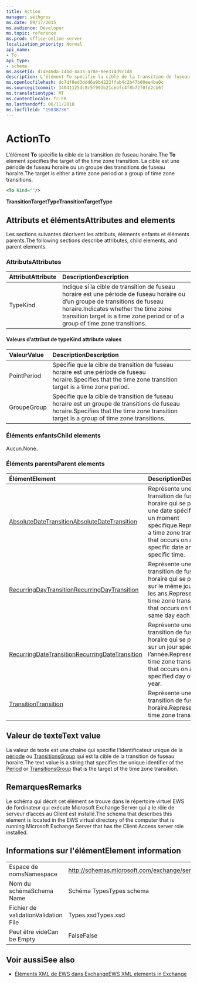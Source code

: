```yaml
---
title: Action
manager: sethgros
ms.date: 09/17/2015
ms.audience: Developer
ms.topic: reference
ms.prod: office-online-server
localization_priority: Normal
api_name:
- To
api_type:
- schema
ms.assetid: d14e46da-14bd-4a33-a78e-8ee314d9c1d8
description: L’élément To spécifie la cible de la transition de fuseau horaire. La cible est une période de fuseau horaire ou un groupe des transitions de fuseau horaire.
ms.openlocfilehash: dc7df8ed3ddd6a9b4222ffab4c2b47b00ee4ba0c
ms.sourcegitcommit: 34041125dc8c5f993b21cebfc4f8b72f0fd2cb6f
ms.translationtype: MT
ms.contentlocale: fr-FR
ms.lasthandoff: 06/11/2018
ms.locfileid: "19838730"
---
```

# <a name="to"></a><span data-ttu-id="7da21-104">Action</span><span class="sxs-lookup"><span data-stu-id="7da21-104">To</span></span>

<span data-ttu-id="7da21-105">L’élément **To** spécifie la cible de la transition de fuseau horaire.</span><span class="sxs-lookup"><span data-stu-id="7da21-105">The **To** element specifies the target of the time zone transition.</span></span> <span data-ttu-id="7da21-106">La cible est une période de fuseau horaire ou un groupe des transitions de fuseau horaire.</span><span class="sxs-lookup"><span data-stu-id="7da21-106">The target is either a time zone period or a group of time zone transitions.</span></span> 
  
```xml
<To Kind=""/>
```

 <span data-ttu-id="7da21-107">**TransitionTargetType**</span><span class="sxs-lookup"><span data-stu-id="7da21-107">**TransitionTargetType**</span></span>
## <a name="attributes-and-elements"></a><span data-ttu-id="7da21-108">Attributs et éléments</span><span class="sxs-lookup"><span data-stu-id="7da21-108">Attributes and elements</span></span>

<span data-ttu-id="7da21-109">Les sections suivantes décrivent les attributs, éléments enfants et éléments parents.</span><span class="sxs-lookup"><span data-stu-id="7da21-109">The following sections describe attributes, child elements, and parent elements.</span></span>
  
### <a name="attributes"></a><span data-ttu-id="7da21-110">Attributs</span><span class="sxs-lookup"><span data-stu-id="7da21-110">Attributes</span></span>

|<span data-ttu-id="7da21-111">**Attribut**</span><span class="sxs-lookup"><span data-stu-id="7da21-111">**Attribute**</span></span>|<span data-ttu-id="7da21-112">**Description**</span><span class="sxs-lookup"><span data-stu-id="7da21-112">**Description**</span></span>|
|:-----|:-----|
|<span data-ttu-id="7da21-113">Type</span><span class="sxs-lookup"><span data-stu-id="7da21-113">Kind</span></span>  <br/> |<span data-ttu-id="7da21-114">Indique si la cible de transition de fuseau horaire est une période de fuseau horaire ou d’un groupe de transitions de fuseau horaire.</span><span class="sxs-lookup"><span data-stu-id="7da21-114">Indicates whether the time zone transition target is a time zone period or of a group of time zone transitions.</span></span>  <br/> |
   
#### <a name="kind-attribute-values"></a><span data-ttu-id="7da21-115">Valeurs d’attribut de type</span><span class="sxs-lookup"><span data-stu-id="7da21-115">Kind attribute values</span></span>

|<span data-ttu-id="7da21-116">**Valeur**</span><span class="sxs-lookup"><span data-stu-id="7da21-116">**Value**</span></span>|<span data-ttu-id="7da21-117">**Description**</span><span class="sxs-lookup"><span data-stu-id="7da21-117">**Description**</span></span>|
|:-----|:-----|
|<span data-ttu-id="7da21-118">Point</span><span class="sxs-lookup"><span data-stu-id="7da21-118">Period</span></span>  <br/> |<span data-ttu-id="7da21-119">Spécifie que la cible de transition de fuseau horaire est une période de fuseau horaire.</span><span class="sxs-lookup"><span data-stu-id="7da21-119">Specifies that the time zone transition target is a time zone period.</span></span>  <br/> |
|<span data-ttu-id="7da21-120">Groupe</span><span class="sxs-lookup"><span data-stu-id="7da21-120">Group</span></span>  <br/> |<span data-ttu-id="7da21-121">Spécifie que la cible de transition de fuseau horaire est un groupe de transitions de fuseau horaire.</span><span class="sxs-lookup"><span data-stu-id="7da21-121">Specifies that the time zone transition target is a group of time zone transitions.</span></span>  <br/> |
   
### <a name="child-elements"></a><span data-ttu-id="7da21-122">Éléments enfants</span><span class="sxs-lookup"><span data-stu-id="7da21-122">Child elements</span></span>

<span data-ttu-id="7da21-123">Aucun.</span><span class="sxs-lookup"><span data-stu-id="7da21-123">None.</span></span>
  
### <a name="parent-elements"></a><span data-ttu-id="7da21-124">Éléments parents</span><span class="sxs-lookup"><span data-stu-id="7da21-124">Parent elements</span></span>

|<span data-ttu-id="7da21-125">**Élément**</span><span class="sxs-lookup"><span data-stu-id="7da21-125">**Element**</span></span>|<span data-ttu-id="7da21-126">**Description**</span><span class="sxs-lookup"><span data-stu-id="7da21-126">**Description**</span></span>|
|:-----|:-----|
|[<span data-ttu-id="7da21-127">AbsoluteDateTransition</span><span class="sxs-lookup"><span data-stu-id="7da21-127">AbsoluteDateTransition</span></span>](absolutedatetransition.md) <br/> |<span data-ttu-id="7da21-128">Représente une transition de fuseau horaire qui se produit à une date spécifique, à un moment spécifique.</span><span class="sxs-lookup"><span data-stu-id="7da21-128">Represents a time zone transition that occurs on a specific date and at a specific time.</span></span>  <br/> |
|[<span data-ttu-id="7da21-129">RecurringDayTransition</span><span class="sxs-lookup"><span data-stu-id="7da21-129">RecurringDayTransition</span></span>](recurringdaytransition.md) <br/> |<span data-ttu-id="7da21-130">Représente une transition de fuseau horaire qui se produit sur le même jour tous les ans.</span><span class="sxs-lookup"><span data-stu-id="7da21-130">Represents a time zone transition that occurs on the same day each year.</span></span>  <br/> |
|[<span data-ttu-id="7da21-131">RecurringDateTransition</span><span class="sxs-lookup"><span data-stu-id="7da21-131">RecurringDateTransition</span></span>](recurringdatetransition.md) <br/> |<span data-ttu-id="7da21-132">Représente une transition de fuseau horaire qui se produit sur un jour spécifié de l’année.</span><span class="sxs-lookup"><span data-stu-id="7da21-132">Represents a time zone transition that occurs on a specified day of the year.</span></span>  <br/> |
|[<span data-ttu-id="7da21-133">Transition</span><span class="sxs-lookup"><span data-stu-id="7da21-133">Transition</span></span>](transition.md) <br/> |<span data-ttu-id="7da21-134">Représente une transition de fuseau horaire.</span><span class="sxs-lookup"><span data-stu-id="7da21-134">Represents a time zone transition.</span></span>  <br/> |
   
## <a name="text-value"></a><span data-ttu-id="7da21-135">Valeur de texte</span><span class="sxs-lookup"><span data-stu-id="7da21-135">Text value</span></span>

<span data-ttu-id="7da21-136">La valeur de texte est une chaîne qui spécifie l’identificateur unique de la [période](period.md) ou [TransitionsGroup](transitionsgroup.md) qui est la cible de la transition de fuseau horaire.</span><span class="sxs-lookup"><span data-stu-id="7da21-136">The text value is a string that specifies the unique identifier of the [Period](period.md) or [TransitionsGroup](transitionsgroup.md) that is the target of the time zone transition.</span></span> 
  
## <a name="remarks"></a><span data-ttu-id="7da21-137">Remarques</span><span class="sxs-lookup"><span data-stu-id="7da21-137">Remarks</span></span>

<span data-ttu-id="7da21-138">Le schéma qui décrit cet élément se trouve dans le répertoire virtuel EWS de l’ordinateur qui exécute Microsoft Exchange Server qui a le rôle de serveur d’accès au Client est installé.</span><span class="sxs-lookup"><span data-stu-id="7da21-138">The schema that describes this element is located in the EWS virtual directory of the computer that is running Microsoft Exchange Server that has the Client Access server role installed.</span></span>
  
## <a name="element-information"></a><span data-ttu-id="7da21-139">Informations sur l'élément</span><span class="sxs-lookup"><span data-stu-id="7da21-139">Element information</span></span>

|||
|:-----|:-----|
|<span data-ttu-id="7da21-140">Espace de noms</span><span class="sxs-lookup"><span data-stu-id="7da21-140">Namespace</span></span>  <br/> |http://schemas.microsoft.com/exchange/services/2006/types  <br/> |
|<span data-ttu-id="7da21-141">Nom du schéma</span><span class="sxs-lookup"><span data-stu-id="7da21-141">Schema Name</span></span>  <br/> |<span data-ttu-id="7da21-142">Schéma Types</span><span class="sxs-lookup"><span data-stu-id="7da21-142">Types schema</span></span>  <br/> |
|<span data-ttu-id="7da21-143">Fichier de validation</span><span class="sxs-lookup"><span data-stu-id="7da21-143">Validation File</span></span>  <br/> |<span data-ttu-id="7da21-144">Types.xsd</span><span class="sxs-lookup"><span data-stu-id="7da21-144">Types.xsd</span></span>  <br/> |
|<span data-ttu-id="7da21-145">Peut être vide</span><span class="sxs-lookup"><span data-stu-id="7da21-145">Can be Empty</span></span>  <br/> |<span data-ttu-id="7da21-146">False</span><span class="sxs-lookup"><span data-stu-id="7da21-146">False</span></span>  <br/> |
   
## <a name="see-also"></a><span data-ttu-id="7da21-147">Voir aussi</span><span class="sxs-lookup"><span data-stu-id="7da21-147">See also</span></span>



- [<span data-ttu-id="7da21-148">Éléments XML de EWS dans Exchange</span><span class="sxs-lookup"><span data-stu-id="7da21-148">EWS XML elements in Exchange</span></span>](ews-xml-elements-in-exchange.md)

